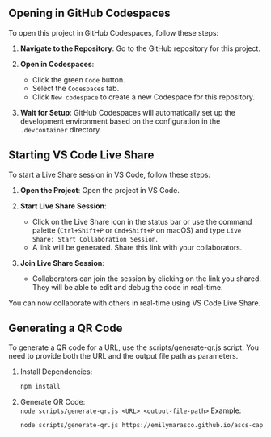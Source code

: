 ## Opening in GitHub Codespaces

To open this project in GitHub Codespaces, follow these steps:

1. **Navigate to the Repository**: Go to the GitHub repository for this project.

2. **Open in Codespaces**:
    - Click the green `Code` button.
    - Select the `Codespaces` tab.
    - Click `New codespace` to create a new Codespace for this repository.

3. **Wait for Setup**: GitHub Codespaces will automatically set up the development environment based on the configuration in the `.devcontainer` directory.


## Starting VS Code Live Share

To start a Live Share session in VS Code, follow these steps:

1. **Open the Project**: Open the project in VS Code.

2. **Start Live Share Session**:
    - Click on the Live Share icon in the status bar or use the command palette (`Ctrl+Shift+P` or `Cmd+Shift+P` on macOS) and type `Live Share: Start Collaboration Session`.
    - A link will be generated. Share this link with your collaborators.

3. **Join Live Share Session**:
    - Collaborators can join the session by clicking on the link you shared. They will be able to edit and debug the code in real-time.

You can now collaborate with others in real-time using VS Code Live Share.


## Generating a QR Code
To generate a QR code for a URL, use the scripts/generate-qr.js script. You need to provide both the URL and the output file path as parameters.

1. Install Dependencies:
   ```sh
   npm install
    ```

2. Generate QR Code:  
   `node scripts/generate-qr.js <URL> <output-file-path>`
   Example:
   ```sh
   node scripts/generate-qr.js https://emilymarasco.github.io/ascs-capstone/about.html assets/qr-code.png
    ```
